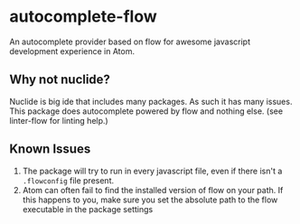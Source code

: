 # autocomplete-flow

An autocomplete provider based on flow for awesome javascript development experience in Atom.

## Why not nuclide?

Nuclide is big ide that includes many packages. As such it has many issues. This package does autocomplete powered by flow and nothing else. (see linter-flow for linting help.)

## Known Issues

1. The package will try to run in every javascript file, even if there isn't a `.flowconfig` file present.
2. Atom can often fail to find the installed version of flow on your path. If this happens to you, make sure you set the absolute path to the flow executable in the package settings
